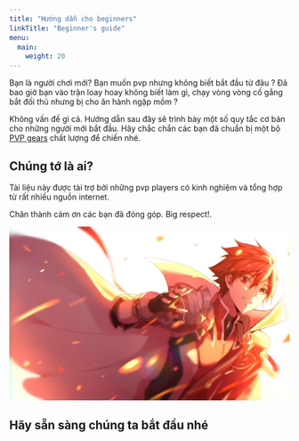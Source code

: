 ```yaml
---
title: "Hướng dẫn cho beginners"
linkTitle: "Beginner's guide"
menu:
  main:
    weight: 20
---
```


Bạn là người chơi mới? Bạn muốn pvp nhưng không biết bắt đầu từ đâu ? Đã bao giờ bạn vào trận loay hoay không biết làm gì, chạy vòng vòng cố gắng bắt đối thủ nhưng bị cho ăn hành ngập mồm ?

Không vấn đề gì cả. Hướng dẫn sau đây sẽ trình bày một số quy tắc cơ bản cho những người mới bắt đầu. Hãy chắc chắn các bạn đã chuẩn bị một bộ [PVP gears](/pvp_gears) chất lượng để chiến nhé.

## Chúng tớ là ai?

Tài liệu này được tài trợ bởi những pvp players có kinh nghiệm và tổng hợp từ rất nhiều nguồn internet.

Chân thành cảm ơn các bạn đã đóng góp. Big respect!.

![](/beginner_guide/elsword_welcome.jpg)

## Hãy sẵn sàng chúng ta bắt đầu nhé